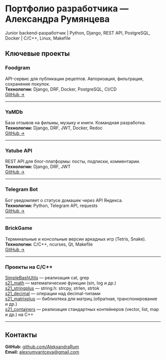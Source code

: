 # Портфолио разработчика — Александра Румянцева

Junior backend-разработчик | Python, Django, REST API, PostgreSQL, Docker | C/C++, Linux, Makefile

## Ключевые проекты

### Foodgram  
API-сервис для публикации рецептов. Авторизация, фильтрация, сохранение покупок.  
**Технологии:** Django, DRF, Docker, PostgreSQL, CI/CD  
[GitHub →](https://github.com/AleksandraRum/foodgram-project-react)

---

### YaMDb  
База отзывов на фильмы, музыку и книги. Командная разработка.  
**Технологии:** Django, DRF, JWT, Docker, Redoc  
[GitHub →](https://github.com/AleksandraRum/yamdb_final)

---

### Yatube API  
REST API для блог-платформы: посты, подписки, комментарии.  
**Технологии:** Django, DRF, JWT  
[GitHub →](https://github.com/AleksandraRum/api_final_yatube)

---

### Telegram Bot  
Бот уведомляет о статусе домашек через API Яндекса.  
**Технологии:** Python, Telegram API, requests  
[GitHub →](https://github.com/AleksandraRum/homework_bot)

---

### BrickGame  
Терминальные и консольные версии аркадных игр (Tetris, Snake).  
**Технологии:** C/C++, ncurses, Qt, Makefile  
[GitHub →](https://github.com/AleksandraRum/BrickGame)

---

### Проекты на C/C++

 [SimpleBashUtils](https://github.com/AleksandraRum/SimpleBashUtils) — реализация cat, grep  
 [s21_math](https://github.com/AleksandraRum/s21_math) — математические функции (sin, log и др.)  
 [s21_stringplus](https://github.com/AleksandraRum/s21_stringplus) — string.h: strcpy, strlen, strtok  
 [s21_decimal](https://github.com/AleksandraRum/s21_decimal) — операции над decimal-типами  
 [s21_matrixplus](https://github.com/AleksandraRum/s21_matrixplus) — библиотека для матриц (обратная, транспонирование и др.)  
 [s21_containers](https://github.com/AleksandraRum/s21_containers) — реализация стандартных контейнеров (vector, list, map и др.) на C++

---

##  Контакты
**GitHub:** [github.com/AleksandraRum](https://github.com/AleksandraRum)  
**Email:** alexrumyantceva@gmail.com

